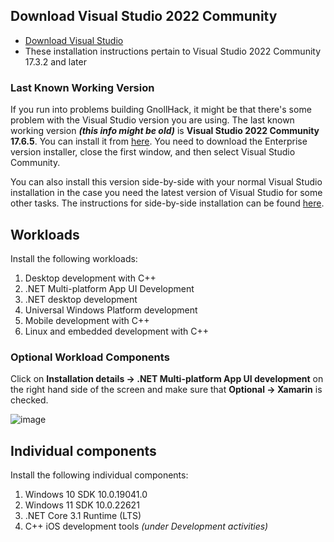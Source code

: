 ## Download Visual Studio 2022 Community

- [Download Visual Studio](https://visualstudio.microsoft.com/vs/community/)
- These installation instructions pertain to Visual Studio 2022 Community 17.3.2 and later

### Last Known Working Version

If you run into problems building GnollHack, it might be that there's some problem with the Visual Studio version you are using. The last known working version ***(this info might be old)*** is **Visual Studio 2022 Community 17.6.5**. You can install it from [here](https://learn.microsoft.com/en-us/visualstudio/releases/2022/release-history). You need to download the Enterprise version installer, close the first window, and then select Visual Studio Community.

You can also install this version side-by-side with your normal Visual Studio installation in the case you need the latest version of Visual Studio for some other tasks. The instructions for side-by-side installation can be found [here](https://learn.microsoft.com/en-us/visualstudio/install/install-visual-studio-versions-side-by-side?view=vs-2022).

## Workloads

Install the following workloads:

1. Desktop development with C++
2. .NET Multi-platform App UI Development
3. .NET desktop development
4. Universal Windows Platform development
5. Mobile development with C++
6. Linux and embedded development with C++

### Optional Workload Components

Click on **Installation details → .NET Multi-platform App UI development** on the right hand side of the screen and make sure that **Optional → Xamarin** is checked.

![image](https://user-images.githubusercontent.com/16661034/184302350-8a1e552e-5aad-4a55-91bf-58d4847c46db.png)

## Individual components

Install the following individual components:

1. Windows 10 SDK 10.0.19041.0
2. Windows 11 SDK 10.0.22621
3. .NET Core 3.1 Runtime (LTS)
4. C++ iOS development tools *(under Development activities)*
